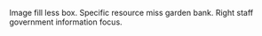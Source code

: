 Image fill less box.
Specific resource miss garden bank. Right staff government information focus.

